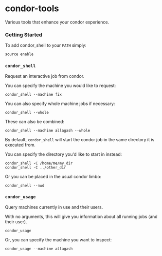 # condor-tools
Various tools that enhance your condor experience.

### Getting Started
To add condor_shell to your `PATH` simply:
```
source enable
```

### `condor_shell`
Request an interactive job from condor.

You can specify the machine you would like to request:
```
condor_shell --machine fix
```

You can also specify whole machine jobs if necessary:
```
condor_shell --whole
```

These can also be combined:
```
condor_shell --machine allagash --whole
```


By default, `condor_shell` will start the condor job in the same directory it is executed from.

You can specify the directory you'd like to start in instead:
```
condor_shell -C /home/me/my_dir
condor_shell -C ../other_dir
```

Or you can be placed in the usual condor limbo:
```
condor_shell --nwd
```

### `condor_usage`
Query machines currently in use and their users.

With no arguments, this will give you information about all running jobs (and their user).
```
condor_usage
```

Or, you can specify the machine you want to inspect:
```
condor_usage --machine allagash
```
